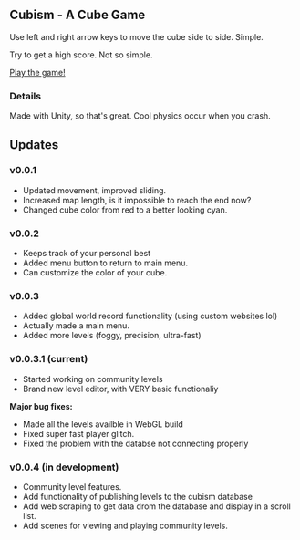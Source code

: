 ## Cubism - A Cube Game

Use left and right arrow keys to move the cube side to side. Simple. 

Try to get a high score.  Not so simple.

[Play the game!](https://www.cubism.rufus36.repl.co)


### Details

Made with Unity, so that's great. Cool physics occur when you crash.



## Updates

### v0.0.1
- Updated movement, improved sliding.
- Increased map length, is it impossible to reach the end now?
- Changed cube color from red to a better looking cyan.


### v0.0.2
- Keeps track of your personal best
- Added menu button to return to main menu.
- Can customize the color of your cube.

### v0.0.3
- Added global world record functionality (using custom websites lol)
- Actually made a main menu.
- Added more levels (foggy, precision, ultra-fast)

### v0.0.3.1 (current)
 - Started working on community levels
 - Brand new level editor, with VERY basic functionaliy
 
  **Major bug fixes:**
  - Made all the levels availble in WebGL build
  - Fixed super fast player glitch.
  - Fixed the problem with the databse not connecting properly


### v0.0.4 (in development)
- Community level features.
- Add functionality of publishing levels to the cubism database
- Add web scraping to get data drom the database and display in a scroll list.
- Add scenes for viewing and playing community levels.


